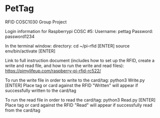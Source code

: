 # PetTag
RFID COSC1030 Group Project

Login information for Raspberrypi COSC #5:
  Username: pettag
  Password: password1234

In the terminal window:
  directory: cd ~/pi-rfid [ENTER]
  source env/bin/activate [ENTER]

Link to full instruction document (includes how to set up the RFID, create a write and read file, and how to run the write and read files):
  https://pimylifeup.com/raspberry-pi-rfid-rc522/

To run the write file in order to write to the card/tag:
  python3 Write.py [ENTER]
    Place tag or card against the RFID
      "Written" will appear if successfully written to the card/tag

To run the read file in order to read the card/tag:
  python3 Read.py [ENTER]
    Place tag or card against the RFID
      "Read" will appear if successfully read from the card/tag
